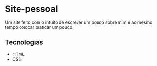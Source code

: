 # Site-pessoal

Um site feito com o intuito de escrever um pouco sobre mim e ao mesmo tempo colocar praticar um pouco.

## Tecnologias 

- HTML
- CSS
